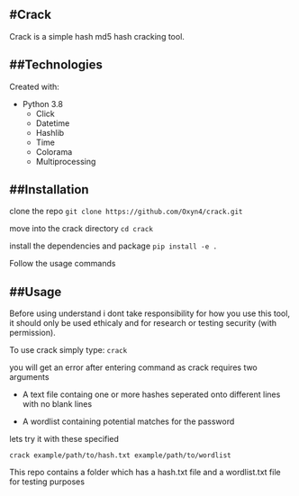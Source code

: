 #Crack
---

Crack is a simple hash md5 hash cracking tool.

##Technologies
---

Created with:
* Python 3.8
  * Click
  * Datetime
  * Hashlib
  * Time
  * Colorama
  * Multiprocessing

##Installation
--- 

clone the repo
```git clone https://github.com/Oxyn4/crack.git```

move into the crack directory
```cd crack```

install the dependencies and package 
```pip install -e .```

Follow the usage commands

##Usage
---

Before using understand i dont take responsibility for how you use this tool, 
it should only be used ethicaly and for research or testing security (with permission).

To use crack simply type:
```crack```

you will get an error after entering command as crack requires two arguments

* A text file containg one or more hashes seperated onto different lines with no blank lines

* A wordlist containing potential matches for the password

lets try it with these specified 

```crack example/path/to/hash.txt example/path/to/wordlist```

This repo contains a folder which has a hash.txt file and a wordlist.txt file for testing purposes










